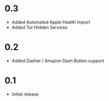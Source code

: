 # 0.3

* Added Automated Apple Health Import
* Added Tor Hidden Services

# 0.2

* Added Dasher / Amazon Dash Button support

# 0.1

* Initial release